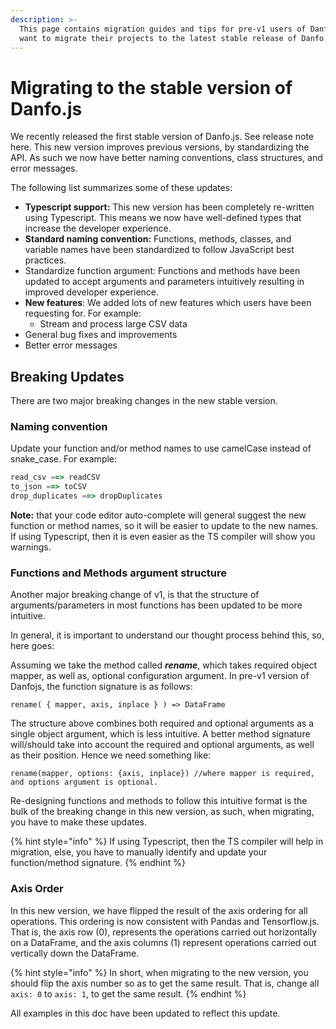 ```yaml
---
description: >-
  This page contains migration guides and tips for pre-v1 users of Danfo.js who
  want to migrate their projects to the latest stable release of Danfo.js.
---
```


# Migrating to the stable version of Danfo.js

We recently released the first stable version of Danfo.js. See release note here. This new version improves previous versions, by standardizing the API. As such we now have better naming conventions, class structures, and error messages.

The following list summarizes some of these updates:

* **Typescript support:** This new version has been completely re-written using Typescript. This means we now have well-defined types that increase the developer experience.
* **Standard naming convention:** Functions, methods, classes, and variable names have been standardized to follow JavaScript best practices.
* Standardize function argument: Functions and methods have been updated to accept arguments and parameters intuitively resulting in improved developer experience.
* **New features**: We added lots of new features which users have been requesting for. For example:
  * Stream and process large CSV data
* General bug fixes and improvements
* Better error messages

## Breaking Updates

There are two major breaking changes in the new stable version.

### Naming convention

Update your function and/or method names to use camelCase instead of snake\_case. For example:

```javascript
read_csv ==> readCSV
to_json ==> toCSV
drop_duplicates ==> dropDuplicates
```

**Note:** that your code editor auto-complete will general suggest the new function or method names, so it will be easier to update to the new names. If using Typescript, then it is even easier as the TS compiler will show you warnings.

### Functions and Methods argument structure

Another major breaking change of v1, is that the structure of arguments/parameters in most functions has been updated to be more intuitive.

In general, it is important to understand our thought process behind this, so, here goes:

Assuming we take the method called _**rename**_, which takes required object mapper, as well as, optional configuration argument. In pre-v1 version of Danfojs, the function signature is as follows:

```
rename( { mapper, axis, inplace } ) => DataFrame
```

The structure above combines both required and optional arguments as a single object argument, which is less intuitive. A better method signature will/should take into account the required and optional arguments, as well as their position. Hence we need something like:

```
rename(mapper, options: {axis, inplace}) //where mapper is required, and options argument is optional. 
```

Re-designing functions and methods to follow this intuitive format is the bulk of the breaking change in this new version, as such, when migrating, you have to make these updates.

{% hint style="info" %}
If using Typescript, then the TS compiler will help in migration, else, you have to manually identify and update your function/method signature.
{% endhint %}

### Axis Order

In this new version, we have flipped the result of the axis ordering for all operations. This ordering is now consistent with Pandas and Tensorflow.js. That is, the axis row (0), represents the operations carried out horizontally on a DataFrame, and the axis columns (1) represent operations carried out vertically down the DataFrame.

{% hint style="info" %}
In short, when migrating to the new version, you should flip the axis number so as to get the same result. That is, change all `axis: 0` to `axis: 1`, to get the same result.
{% endhint %}

All examples in this doc have been updated to reflect this update.
